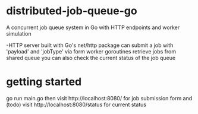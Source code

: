 # distributed-job-queue-go
A concurrent job queue system in Go with HTTP endpoints and worker simulation

-HTTP server built with Go's net/http package
can submit a job with 'payload' and 'jobType' via form
worker goroutines retrieve jobs from shared queue
you can also check the current status of the job queue

# getting started

go run main.go
then visit http://localhost:8080/ for job submission form
and (todo) visit http://localhost:8080/status for current status
